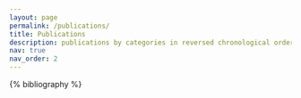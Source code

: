 ```yaml
---
layout: page
permalink: /publications/
title: Publications
description: publications by categories in reversed chronological order. generated by jekyll-scholar.
nav: true
nav_order: 2
---
```


<!-- _pages/publications.md -->

<!-- Bibsearch Feature -->

<!--{% include bib_search.liquid %} -->

<div class="publications">

{% bibliography %}

</div>
